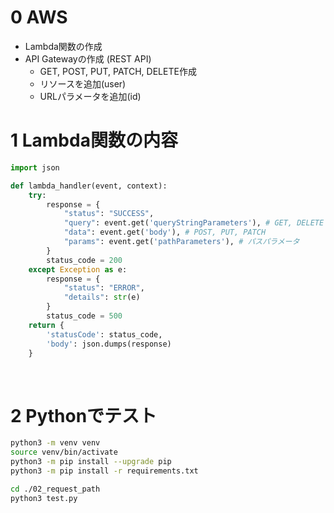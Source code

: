 # 0 AWS

* Lambda関数の作成
* API Gatewayの作成 (REST API)
  * GET, POST, PUT, PATCH, DELETE作成
  * リソースを追加(user)
  * URLパラメータを追加(id)

# 1 Lambda関数の内容

```python
import json

def lambda_handler(event, context):
    try:
        response = {
            "status": "SUCCESS",
            "query": event.get('queryStringParameters'), # GET, DELETE
            "data": event.get('body'), # POST, PUT, PATCH
            "params": event.get('pathParameters'), # パスパラメータ
        }
        status_code = 200
    except Exception as e:
        response = {
            "status": "ERROR",
            "details": str(e)
        }
        status_code = 500
    return {
        'statusCode': status_code,
        'body': json.dumps(response)
    }
```

<br>

# 2 Pythonでテスト

```sh
python3 -m venv venv
source venv/bin/activate
python3 -m pip install --upgrade pip
python3 -m pip install -r requirements.txt
```

```sh
cd ./02_request_path
python3 test.py
```